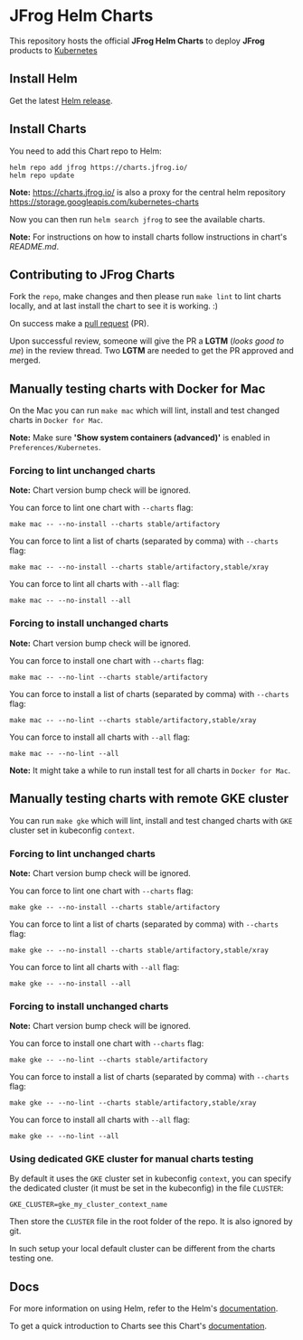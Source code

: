 # JFrog Helm Charts

This repository hosts the official **JFrog Helm Charts** to deploy **JFrog** products to [Kubernetes](https://kubernetes.io/)

## Install Helm

Get the latest [Helm release](https://github.com/kubernetes/helm#install).

## Install Charts

You need to add this Chart repo to Helm:

```console
helm repo add jfrog https://charts.jfrog.io/
helm repo update
```

**Note:** https://charts.jfrog.io/ is also a proxy for the central helm repository https://storage.googleapis.com/kubernetes-charts

Now you can then run `helm search jfrog` to see the available charts.

**Note:** For instructions on how to install charts follow instructions in chart's _README.md_.

## Contributing to JFrog Charts

Fork the `repo`, make changes and then please run `make lint` to lint charts locally, and at last install the chart to see it is working. :)

On success make a [pull request](https://help.github.com/articles/using-pull-requests) (PR).

Upon successful review, someone will give the PR a __LGTM__ (_looks good to me_) in the review thread.
Two __LGTM__ are needed to get the PR approved and merged.


## Manually testing charts with Docker for Mac

On the Mac you can run `make mac` which will lint, install and test changed charts in `Docker for Mac`.

**Note:** Make sure **'Show system containers (advanced)'** is enabled in `Preferences/Kubernetes`.

### Forcing to lint unchanged charts

**Note:** Chart version bump check will be ignored.

You can force to lint one chart with `--charts` flag:

```console
make mac -- --no-install --charts stable/artifactory
```

You can force to lint a list of charts (separated by comma) with `--charts` flag:

```console
make mac -- --no-install --charts stable/artifactory,stable/xray
```

You can force to lint all charts with `--all` flag:

```console
make mac -- --no-install --all
```

### Forcing to install unchanged charts

**Note:** Chart version bump check will be ignored.

You can force to install one chart with `--charts` flag:

```console
make mac -- --no-lint --charts stable/artifactory
```

You can force to install a list of charts (separated by comma) with `--charts` flag:

```console
make mac -- --no-lint --charts stable/artifactory,stable/xray
```

You can force to install all charts with `--all` flag:

```console
make mac -- --no-lint --all
```

**Note:** It might take a while to run install test for all charts in `Docker for Mac`.

## Manually testing charts with remote GKE cluster

You can run `make gke` which will lint, install and test changed charts with `GKE` cluster set in kubeconfig `context`.

### Forcing to lint unchanged charts

**Note:** Chart version bump check will be ignored.

You can force to lint one chart with `--charts` flag:

```console
make gke -- --no-install --charts stable/artifactory
```

You can force to lint a list of charts (separated by comma) with `--charts` flag:

```console
make gke -- --no-install --charts stable/artifactory,stable/xray
```

You can force to lint all charts with `--all` flag:

```console
make gke -- --no-install --all
```

### Forcing to install unchanged charts

**Note:** Chart version bump check will be ignored.

You can force to install one chart with `--charts` flag:

```console
make gke -- --no-lint --charts stable/artifactory
```

You can force to install a list of charts (separated by comma) with `--charts` flag:

```console
make gke -- --no-lint --charts stable/artifactory,stable/xray
```

You can force to install all charts with `--all` flag:

```console
make gke -- --no-lint --all
```

### Using dedicated GKE cluster for manual charts testing

By default it uses the `GKE` cluster set in kubeconfig `context`, you can specify the dedicated cluster (it must be set in the kubeconfig) in the file `CLUSTER`:

```
GKE_CLUSTER=gke_my_cluster_context_name
```

Then store the `CLUSTER` file in the root folder of the repo. It is also ignored by git.

In such setup your local default cluster can be different from the charts testing one.


## Docs

For more information on using Helm, refer to the Helm's [documentation](https://docs.helm.sh/using_helm/#quickstart-guide).

To get a quick introduction to Charts see this Chart's [documentation](https://docs.helm.sh/developing_charts/#charts).  
